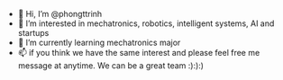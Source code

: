 - 👋 Hi, I’m @phongttrinh
- 👀 I’m interested in mechatronics, robotics, intelligent systems, AI and startups
- 🌱 I’m currently learning mechatronics major
- 📫 if you think we have the same interest and please feel free me message at anytime. We can be a great team :):):)

<!---
phongttrinh/phongttrinh is a ✨ special ✨ repository because its `README.md` (this file) appears on your GitHub profile.
You can click the Preview link to take a look at your changes.
--->

